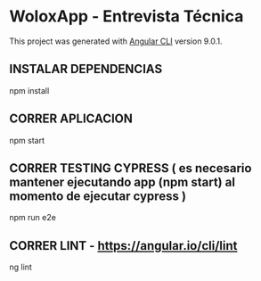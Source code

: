 # WoloxApp - Entrevista Técnica

This project was generated with [Angular CLI](https://github.com/angular/angular-cli) version 9.0.1.

## INSTALAR DEPENDENCIAS

npm install

## CORRER APLICACION

npm start

## CORRER TESTING CYPRESS ( es necesario mantener ejecutando app (npm start) al momento de ejecutar cypress )

npm run e2e

## CORRER LINT - https://angular.io/cli/lint

ng lint
